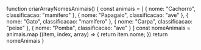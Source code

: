 function criarArrayNomesAnimais() {
const animais = [
{ nome: "Cachorro", classificacao: "mamífero" },
{ nome: "Papagaio", classificacao: "ave" },
{ nome: "Gato", classificacao: "mamífero" },
{ nome: "Carpa", classificacao: "peixe" },
{ nome: "Pomba", classificacao: "ave" }
]
const nomeAnimais = animais.map
((item, index, array) => {
return item.nome;
})
return nomeAnimais
}
